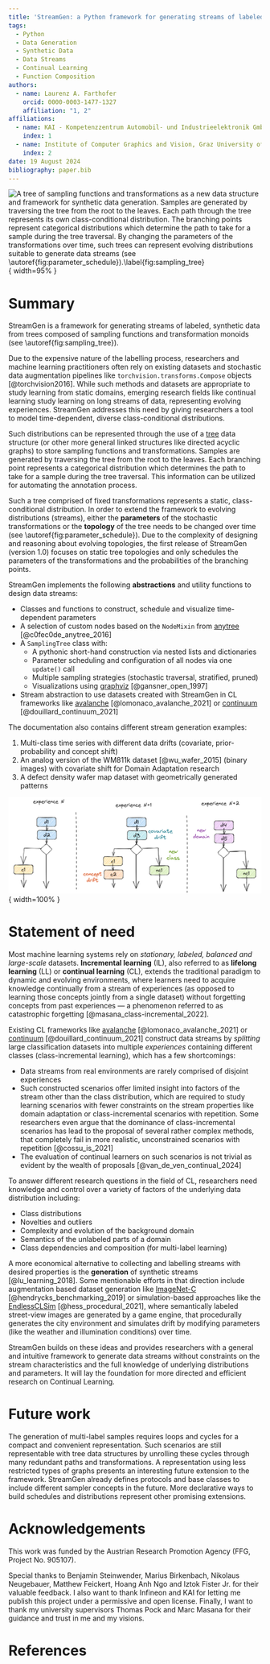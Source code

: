 ```yaml
---
title: 'StreamGen: a Python framework for generating streams of labeled data'
tags:
  - Python
  - Data Generation
  - Synthetic Data
  - Data Streams
  - Continual Learning
  - Function Composition
authors:
  - name: Laurenz A. Farthofer
    orcid: 0000-0003-1477-1327
    affiliation: "1, 2"
affiliations:
  - name: KAI - Kompetenzzentrum Automobil- und Industrieelektronik GmbH, Austria
    index: 1
  - name: Institute of Computer Graphics and Vision, Graz University of Technology, Austria
    index: 2
date: 19 August 2024
bibliography: paper.bib
---
```


![A tree of sampling functions and transformations as a new data structure and framework for synthetic data generation. Samples are generated by traversing the tree from the root to the leaves. Each path through the tree represents its own class-conditional distribution. The branching points represent categorical distributions which determine the path to take for a sample during the tree traversal. By changing the parameters of the transformations over time, such trees can represent evolving distributions suitable to generate data streams (see \autoref{fig:parameter_schedule}).\label{fig:sampling_tree}](images/sampling_tree.png){ width=95% }

# Summary

StreamGen is a framework for generating streams of labeled, synthetic data from trees composed of sampling functions and transformation monoids (see \autoref{fig:sampling_tree}).

Due to the expensive nature of the labelling process, researchers and machine learning practitioners often rely on existing datasets and stochastic data augmentation pipelines like `torchvision.transforms.Compose` objects [@torchvision2016]. While such methods and datasets are appropriate to study learning from static domains, emerging research fields like continual learning study learning on long streams of data, representing evolving experiences. StreamGen addresses this need by giving researchers a tool to model time-dependent, diverse class-conditional distributions.

Such distributions can be represented through the use of a [tree](https://en.wikipedia.org/wiki/Tree_(data_structure)) data structure (or other more general linked structures like directed acyclic graphs) to store sampling functions and transformations. Samples are generated by traversing the tree from the root to the leaves. Each branching point represents a categorical distribution which determines the path to take for a sample during the tree traversal. This information can be utilized for automating the annotation process.

Such a tree comprised of fixed transformations represents a static, class-conditional distribution. In order to extend the framework to evolving distributions (streams), either the **parameters** of the stochastic transformations or the **topology** of the tree needs to be changed over time (see \autoref{fig:parameter_schedule}). Due to the complexity of designing and reasoning about evolving topologies, the first release of StreamGen (version 1.0) focuses on static tree topologies and only schedules the parameters of the transformations and the probabilities of the branching points.

StreamGen implements the following **abstractions** and utility functions to design data streams:

- Classes and functions to construct, schedule and visualize time-dependent parameters
- A selection of custom nodes based on the `NodeMixin` from [anytree](https://github.com/c0fec0de/anytree) [@c0fec0de_anytree_2016]
- A `SamplingTree` class with:
  - A pythonic short-hand construction via nested lists and dictionaries
  - Parameter scheduling and configuration of all nodes via one `update()` call
  - Multiple sampling strategies (stochastic traversal, stratified, pruned)
  - Visualizations using [graphviz](https://www.graphviz.org/) [@gansner_open_1997]
- Stream abstraction to use datasets created with StreamGen in CL frameworks like [avalanche](https://github.com/ContinualAI/avalanche) [@lomonaco_avalanche_2021] or [continuum](https://github.com/Continvvm/continuum) [@douillard_continuum_2021]

The documentation also contains different stream generation examples:

1. Multi-class time series with different data drifts (covariate, prior-probability and concept shift)
2. An analog version of the WM811k dataset [@wu_wafer_2015] (binary images) with covariate shift for Domain Adaptation research
3. A defect density wafer map dataset with geometrically generated patterns

![Changes in the topology of the tree of transformations are one possibility to represent evolving (time-dependent) distributions with different data drift scenarios. \label{fig:parameter_schedule}](images/data_drifts_by_topology_changes.png){ width=100% }

# Statement of need

Most machine learning systems rely on *stationary, labeled, balanced and large-scale* datasets.
**Incremental learning** (IL), also referred to as **lifelong learning** (LL) or **continual learning** (CL), extends the traditional paradigm to dynamic and evolving environments, where learners need to acquire knowledge continually from a stream of experiences (as opposed to learning those concepts jointly from a single dataset) without forgetting concepts from past experiences &mdash; a phenomenon referred to as catastrophic forgetting [@masana_class-incremental_2022].

Existing CL frameworks like [avalanche](https://github.com/ContinualAI/avalanche) [@lomonaco_avalanche_2021] or [continuum](https://github.com/Continvvm/continuum) [@douillard_continuum_2021] construct data streams by *splitting* large classification datasets into multiple *experiences* containing different classes (class-incremental learning), which has a few shortcomings:

- Data streams from real environments are rarely comprised of disjoint experiences
- Such constructed scenarios offer limited insight into factors of the stream other than the class distribution, which are required to study learning scenarios with fewer constraints on the stream properties like domain adaptation or class-incremental scenarios with repetition. Some researchers even argue that the dominance of class-incremental scenarios has lead to the proposal of several rather complex methods, that completely fail in more realistic, unconstrained scenarios with repetition [@cossu_is_2021]
- The evaluation of continual learners on such scenarios is not trivial as evident by the wealth of proposals [@van_de_ven_continual_2024]

To answer different research questions in the field of CL, researchers need knowledge and control over a variety of factors of the underlying data distribution including:

- Class distributions
- Novelties and outliers
- Complexity and evolution of the background domain
- Semantics of the unlabeled parts of a domain
- Class dependencies and composition (for multi-label learning)

A more economical alternative to collecting and labelling streams with desired properties is the **generation** of synthetic streams [@lu_learning_2018].
Some mentionable efforts in that direction include augmentation based dataset generation like [ImageNet-C](https://github.com/hendrycks/robustness) [@hendrycks_benchmarking_2019] or simulation-based approaches like the [EndlessCLSim](https://arxiv.org/abs/2106.02585) [@hess_procedural_2021], where semantically labeled street-view images are generated by a game engine, that procedurally generates the city environment and simulates drift by modifying parameters (like the weather and illumination conditions) over time.

StreamGen builds on these ideas and provides researchers with a general and intuitive framework to generate data streams without constraints on the stream characteristics and the full knowledge of underlying distributions and parameters. It will lay the foundation for more directed and efficient research on Continual Learning.

# Future work

The generation of multi-label samples requires loops and cycles for a compact and convenient representation. Such scenarios are still representable with tree data structures by unrolling these cycles through many redundant paths and transformations. A representation using less restricted types of graphs presents an interesting future extension to the framework. StreamGen already defines protocols and base classes to include different sampler concepts in the future. More declarative ways to build schedules and distributions represent other promising extensions.

# Acknowledgements

This work was funded by the Austrian Research Promotion Agency (FFG, Project No. 905107).

Special thanks to Benjamin Steinwender, Marius Birkenbach, Nikolaus Neugebauer, Matthew Feickert, Hoang Anh Ngo and Iztok Fister Jr. for their valuable feedback.
I also want to thank Infineon and KAI for letting me publish this project under a permissive and open license.
Finally, I want to thank my university supervisors Thomas Pock and Marc Masana for their guidance and trust in me and my visions.

# References

